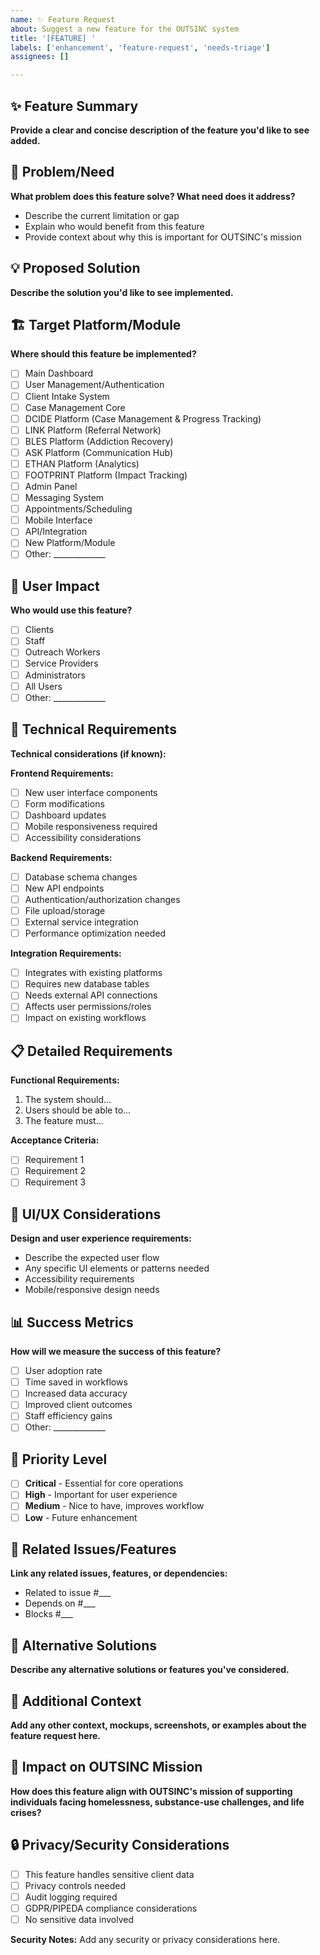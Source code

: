 ```yaml
---
name: ✨ Feature Request
about: Suggest a new feature for the OUTSINC system
title: '[FEATURE] '
labels: ['enhancement', 'feature-request', 'needs-triage']
assignees: []

---
```


## ✨ Feature Summary
**Provide a clear and concise description of the feature you'd like to see added.**

## 🎯 Problem/Need
**What problem does this feature solve? What need does it address?**
- Describe the current limitation or gap
- Explain who would benefit from this feature
- Provide context about why this is important for OUTSINC's mission

## 💡 Proposed Solution
**Describe the solution you'd like to see implemented.**

## 🏗️ Target Platform/Module
**Where should this feature be implemented?**
- [ ] Main Dashboard
- [ ] User Management/Authentication
- [ ] Client Intake System
- [ ] Case Management Core
- [ ] DCIDE Platform (Case Management & Progress Tracking)
- [ ] LINK Platform (Referral Network) 
- [ ] BLES Platform (Addiction Recovery)
- [ ] ASK Platform (Communication Hub)
- [ ] ETHAN Platform (Analytics)
- [ ] FOOTPRINT Platform (Impact Tracking)
- [ ] Admin Panel
- [ ] Messaging System
- [ ] Appointments/Scheduling
- [ ] Mobile Interface
- [ ] API/Integration
- [ ] New Platform/Module
- [ ] Other: _____________

## 👥 User Impact
**Who would use this feature?**
- [ ] Clients
- [ ] Staff
- [ ] Outreach Workers
- [ ] Service Providers
- [ ] Administrators
- [ ] All Users
- [ ] Other: _____________

## 🔧 Technical Requirements
**Technical considerations (if known):**

**Frontend Requirements:**
- [ ] New user interface components
- [ ] Form modifications
- [ ] Dashboard updates
- [ ] Mobile responsiveness required
- [ ] Accessibility considerations

**Backend Requirements:**
- [ ] Database schema changes
- [ ] New API endpoints
- [ ] Authentication/authorization changes
- [ ] File upload/storage
- [ ] External service integration
- [ ] Performance optimization needed

**Integration Requirements:**
- [ ] Integrates with existing platforms
- [ ] Requires new database tables
- [ ] Needs external API connections
- [ ] Affects user permissions/roles
- [ ] Impact on existing workflows

## 📋 Detailed Requirements
**Functional Requirements:**
1. The system should...
2. Users should be able to...
3. The feature must...

**Acceptance Criteria:**
- [ ] Requirement 1
- [ ] Requirement 2
- [ ] Requirement 3

## 🎨 UI/UX Considerations
**Design and user experience requirements:**
- Describe the expected user flow
- Any specific UI elements or patterns needed
- Accessibility requirements
- Mobile/responsive design needs

## 📊 Success Metrics
**How will we measure the success of this feature?**
- [ ] User adoption rate
- [ ] Time saved in workflows
- [ ] Increased data accuracy
- [ ] Improved client outcomes
- [ ] Staff efficiency gains
- [ ] Other: _____________

## 🚨 Priority Level
- [ ] **Critical** - Essential for core operations
- [ ] **High** - Important for user experience
- [ ] **Medium** - Nice to have, improves workflow
- [ ] **Low** - Future enhancement

## 🔗 Related Issues/Features
**Link any related issues, features, or dependencies:**
- Related to issue #___
- Depends on #___
- Blocks #___

## 💭 Alternative Solutions
**Describe any alternative solutions or features you've considered.**

## 📝 Additional Context
**Add any other context, mockups, screenshots, or examples about the feature request here.**

## 🏥 Impact on OUTSINC Mission
**How does this feature align with OUTSINC's mission of supporting individuals facing homelessness, substance-use challenges, and life crises?**

## 🔒 Privacy/Security Considerations
- [ ] This feature handles sensitive client data
- [ ] Privacy controls needed
- [ ] Audit logging required
- [ ] GDPR/PIPEDA compliance considerations
- [ ] No sensitive data involved

**Security Notes:**
Add any security or privacy considerations here.
